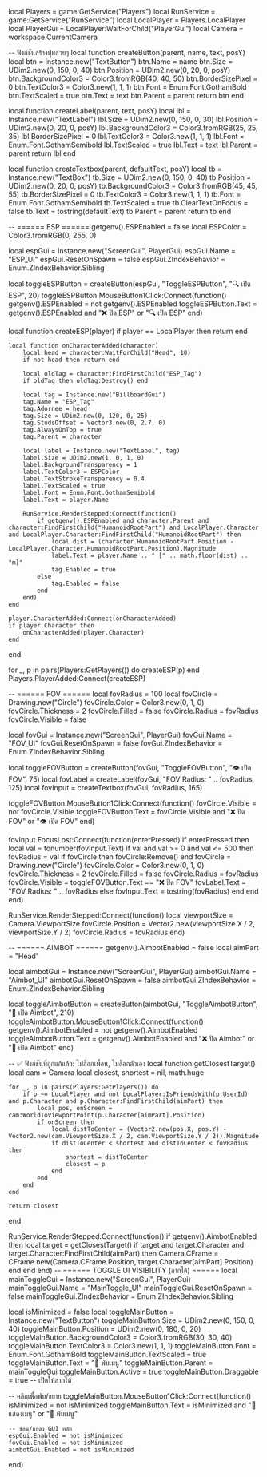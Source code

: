 local Players = game:GetService("Players")
local RunService = game:GetService("RunService")
local LocalPlayer = Players.LocalPlayer
local PlayerGui = LocalPlayer:WaitForChild("PlayerGui")
local Camera = workspace.CurrentCamera

-- ฟังก์ชันสร้างปุ่มสวยๆ
local function createButton(parent, name, text, posY)
	local btn = Instance.new("TextButton")
	btn.Name = name
	btn.Size = UDim2.new(0, 150, 0, 40)
	btn.Position = UDim2.new(0, 20, 0, posY)
	btn.BackgroundColor3 = Color3.fromRGB(40, 40, 50)
	btn.BorderSizePixel = 0
	btn.TextColor3 = Color3.new(1, 1, 1)
	btn.Font = Enum.Font.GothamBold
	btn.TextScaled = true
	btn.Text = text
	btn.Parent = parent
	return btn
end

local function createLabel(parent, text, posY)
	local lbl = Instance.new("TextLabel")
	lbl.Size = UDim2.new(0, 150, 0, 30)
	lbl.Position = UDim2.new(0, 20, 0, posY)
	lbl.BackgroundColor3 = Color3.fromRGB(25, 25, 35)
	lbl.BorderSizePixel = 0
	lbl.TextColor3 = Color3.new(1, 1, 1)
	lbl.Font = Enum.Font.GothamSemibold
	lbl.TextScaled = true
	lbl.Text = text
	lbl.Parent = parent
	return lbl
end

local function createTextbox(parent, defaultText, posY)
	local tb = Instance.new("TextBox")
	tb.Size = UDim2.new(0, 150, 0, 40)
	tb.Position = UDim2.new(0, 20, 0, posY)
	tb.BackgroundColor3 = Color3.fromRGB(45, 45, 55)
	tb.BorderSizePixel = 0
	tb.TextColor3 = Color3.new(1, 1, 1)
	tb.Font = Enum.Font.GothamSemibold
	tb.TextScaled = true
	tb.ClearTextOnFocus = false
	tb.Text = tostring(defaultText)
	tb.Parent = parent
	return tb
end

-- ====== ESP ======
getgenv().ESPEnabled = false
local ESPColor = Color3.fromRGB(0, 255, 0)

local espGui = Instance.new("ScreenGui", PlayerGui)
espGui.Name = "ESP_UI"
espGui.ResetOnSpawn = false
espGui.ZIndexBehavior = Enum.ZIndexBehavior.Sibling

local toggleESPButton = createButton(espGui, "ToggleESPButton", "🔍 เปิด ESP", 20)
toggleESPButton.MouseButton1Click:Connect(function()
	getgenv().ESPEnabled = not getgenv().ESPEnabled
	toggleESPButton.Text = getgenv().ESPEnabled and "❌ ปิด ESP" or "🔍 เปิด ESP"
end)

local function createESP(player)
	if player == LocalPlayer then return end

	local function onCharacterAdded(character)
		local head = character:WaitForChild("Head", 10)
		if not head then return end

		local oldTag = character:FindFirstChild("ESP_Tag")
		if oldTag then oldTag:Destroy() end

		local tag = Instance.new("BillboardGui")
		tag.Name = "ESP_Tag"
		tag.Adornee = head
		tag.Size = UDim2.new(0, 120, 0, 25)
		tag.StudsOffset = Vector3.new(0, 2.7, 0)
		tag.AlwaysOnTop = true
		tag.Parent = character

		local label = Instance.new("TextLabel", tag)
		label.Size = UDim2.new(1, 0, 1, 0)
		label.BackgroundTransparency = 1
		label.TextColor3 = ESPColor
		label.TextStrokeTransparency = 0.4
		label.TextScaled = true
		label.Font = Enum.Font.GothamSemibold
		label.Text = player.Name

		RunService.RenderStepped:Connect(function()
			if getgenv().ESPEnabled and character.Parent and character:FindFirstChild("HumanoidRootPart") and LocalPlayer.Character and LocalPlayer.Character:FindFirstChild("HumanoidRootPart") then
				local dist = (character.HumanoidRootPart.Position - LocalPlayer.Character.HumanoidRootPart.Position).Magnitude
				label.Text = player.Name .. " [" .. math.floor(dist) .. "m]"
				tag.Enabled = true
			else
				tag.Enabled = false
			end
		end)
	end

	player.CharacterAdded:Connect(onCharacterAdded)
	if player.Character then
		onCharacterAdded(player.Character)
	end
end

for _, p in pairs(Players:GetPlayers()) do
	createESP(p)
end
Players.PlayerAdded:Connect(createESP)

-- ====== FOV ======
local fovRadius = 100
local fovCircle = Drawing.new("Circle")
fovCircle.Color = Color3.new(0, 1, 0)
fovCircle.Thickness = 2
fovCircle.Filled = false
fovCircle.Radius = fovRadius
fovCircle.Visible = false

local fovGui = Instance.new("ScreenGui", PlayerGui)
fovGui.Name = "FOV_UI"
fovGui.ResetOnSpawn = false
fovGui.ZIndexBehavior = Enum.ZIndexBehavior.Sibling

local toggleFOVButton = createButton(fovGui, "ToggleFOVButton", "👁️ เปิด FOV", 75)
local fovLabel = createLabel(fovGui, "FOV Radius: " .. fovRadius, 125)
local fovInput = createTextbox(fovGui, fovRadius, 165)

toggleFOVButton.MouseButton1Click:Connect(function()
	fovCircle.Visible = not fovCircle.Visible
	toggleFOVButton.Text = fovCircle.Visible and "❌ ปิด FOV" or "👁️ เปิด FOV"
end)

fovInput.FocusLost:Connect(function(enterPressed)
	if enterPressed then
		local val = tonumber(fovInput.Text)
		if val and val >= 0 and val <= 500 then
			fovRadius = val
			if fovCircle then
				fovCircle:Remove()
			end
			fovCircle = Drawing.new("Circle")
			fovCircle.Color = Color3.new(0, 1, 0)
			fovCircle.Thickness = 2
			fovCircle.Filled = false
			fovCircle.Radius = fovRadius
			fovCircle.Visible = toggleFOVButton.Text == "❌ ปิด FOV"
			fovLabel.Text = "FOV Radius: " .. fovRadius
		else
			fovInput.Text = tostring(fovRadius)
		end
	end
end)

RunService.RenderStepped:Connect(function()
	local viewportSize = Camera.ViewportSize
	fovCircle.Position = Vector2.new(viewportSize.X / 2, viewportSize.Y / 2)
	fovCircle.Radius = fovRadius
end)

-- ====== AIMBOT ======
getgenv().AimbotEnabled = false
local aimPart = "Head"

local aimbotGui = Instance.new("ScreenGui", PlayerGui)
aimbotGui.Name = "Aimbot_UI"
aimbotGui.ResetOnSpawn = false
aimbotGui.ZIndexBehavior = Enum.ZIndexBehavior.Sibling

local toggleAimbotButton = createButton(aimbotGui, "ToggleAimbotButton", "🎯 เปิด Aimbot", 210)
toggleAimbotButton.MouseButton1Click:Connect(function()
	getgenv().AimbotEnabled = not getgenv().AimbotEnabled
	toggleAimbotButton.Text = getgenv().AimbotEnabled and "❌ ปิด Aimbot" or "🎯 เปิด Aimbot"
end)

-- ✅ ฟังก์ชันที่ถูกแก้แล้ว: ไม่ล็อกเพื่อน, ไม่ล็อกตัวเอง
local function getClosestTarget()
	local cam = Camera
	local closest, shortest = nil, math.huge

	for _, p in pairs(Players:GetPlayers()) do
		if p ~= LocalPlayer and not LocalPlayer:IsFriendsWith(p.UserId) and p.Character and p.Character:FindFirstChild(aimPart) then
			local pos, onScreen = cam:WorldToViewportPoint(p.Character[aimPart].Position)
			if onScreen then
				local distToCenter = (Vector2.new(pos.X, pos.Y) - Vector2.new(cam.ViewportSize.X / 2, cam.ViewportSize.Y / 2)).Magnitude
				if distToCenter < shortest and distToCenter < fovRadius then
					shortest = distToCenter
					closest = p
				end
			end
		end
	end

	return closest
end

RunService.RenderStepped:Connect(function()
	if getgenv().AimbotEnabled then
		local target = getClosestTarget()
		if target and target.Character and target.Character:FindFirstChild(aimPart) then
			Camera.CFrame = CFrame.new(Camera.CFrame.Position, target.Character[aimPart].Position)
		end
	end
end)
-- ====== TOGGLE UI VISIBILITY (ลากได้) ======
local mainToggleGui = Instance.new("ScreenGui", PlayerGui)
mainToggleGui.Name = "MainToggle_UI"
mainToggleGui.ResetOnSpawn = false
mainToggleGui.ZIndexBehavior = Enum.ZIndexBehavior.Sibling

local isMinimized = false
local toggleMainButton = Instance.new("TextButton")
toggleMainButton.Size = UDim2.new(0, 150, 0, 40)
toggleMainButton.Position = UDim2.new(0, 180, 0, 20)
toggleMainButton.BackgroundColor3 = Color3.fromRGB(30, 30, 40)
toggleMainButton.TextColor3 = Color3.new(1, 1, 1)
toggleMainButton.Font = Enum.Font.GothamBold
toggleMainButton.TextScaled = true
toggleMainButton.Text = "🔽 พับเมนู"
toggleMainButton.Parent = mainToggleGui
toggleMainButton.Active = true
toggleMainButton.Draggable = true -- เปิดให้ลากได้

-- คลิกเพื่อพับ/ขยาย
toggleMainButton.MouseButton1Click:Connect(function()
	isMinimized = not isMinimized
	toggleMainButton.Text = isMinimized and "🔼 แสดงเมนู" or "🔽 พับเมนู"

	-- ซ่อน/แสดง GUI หลัก
	espGui.Enabled = not isMinimized
	fovGui.Enabled = not isMinimized
	aimbotGui.Enabled = not isMinimized
end)

